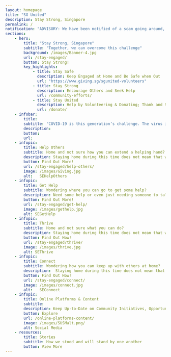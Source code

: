 ```yaml
---
layout: homepage
title: "SG United"
description: Stay Strong, Singapore
permalink: /
notification: "ADVISORY: We have been notified of a scam going around, issuing fines to individuals for violating social distancing measures. The link to the website has SG United mentioned. Please help to spread the word that the SG United initiative does not issue any such fines. Thank you."
sections:
    - hero:
        title: "Stay Strong, Singapore"
        subtitle: "Together, we can overcome this challenge"
        background: /images/Banner-4.jpg
        url: /stay-engaged/
        button: Stay Strong!
        key_highlights:
            - title: Stay Safe
              description: Keep Engaged at Home and Be Safe when Out
              url: "https://www.giving.sg/sgunited-volunteers" 
            - title: Stay Strong
              description: Encourage Others and Seek Help
              url: /community-efforts/
            - title: Stay United
              description: Help by Volunteering & Donating; Thank and Support the Community
              url: /donate/                           
    - infobar:
        title:
        subtitle: "COVID-19 is this generation’s challenge. The virus is a tough enemy – invisible, but formidable. It is now our turn to prove that we are worthy of our forebears, and up to the challenge before us. I have every confidence that we will prove more than equal to the task. - PM Lee Hsien Loong, 1 May 2020"
        description: 
        button:
        url:
    - infopic:
        title: Help Others
        subtitle: Home and not sure how you can extend a helping hand?
        description: Staying home during this time does not mean that we can't help each other and the community! If you want to share your Solidarity payout for a good cause, visit giving.sg/sgunited.
        button: Find Out More!
        url: /stay-engaged/help-others/
        image: /images/Giving.jpg
        alt:   SEHelpOthers
    - infopic:
        title: Get Help
        subtitle: Wondering where you can go to get some help?
        description: Need some help or even just needing someone to talk to during this time?
        button: Find Out More!
        url: /stay-engaged/get-help/
        image: /images/gethelp.jpg
        alt: SEGetHelp
    - infopic:
        title: Thrive
        subtitle: Home and not sure what you can do?
        description: Staying home during this time does not mean that we can't thrive!
        button: Find Out How!
        url: /stay-engaged/thrive/
        image: /images/thrive.jpg
        alt: SEThrive
    - infopic:
        title: Connect
        subtitle: Wondering how you can keep up with others at home?
        description:  Staying home during this time does not mean that we can't stay connected!
        button: Find Out How!
        url: /stay-engaged/connect/
        image: /images/connect.jpg
        alt:   SEConnect
    - infopic:
        title: Online Platforms & Content
        subtitle: 
        description: Keep Up-to-Date on Community Initiatives, Opportunities and Content
        button: Explore
        url: /online-platforms-content/
        image: /images/SUSMalt.png/
        alt: Social Media
    - resources:
        title: Stories
        subtitle: How we stood and will stand by one another
        button: View More
--- 
```

